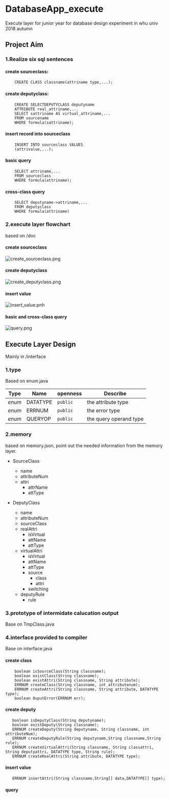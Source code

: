 # DatabaseApp_execute
Execute layer for junior year for database design experiment in whu univ 2018 autumn

## Project Aim
 ### 1.Realize six sql sentences
   #### create sourceclass:
   
        CREATE CLASS classname(attriname type,...);
        
   #### create deputyclass:
   
        CREATE SELECTDEPUTYCLASS deputyname
        ATTRIBUTE real_attriname,...
        SELECT sattriname AS virtual_attriname,...
        FROM sourcename
        WHERE formula(sattriname);
        
   #### insert record into sourceclass
   
        INSERT INTO sourceclass VALUES
        (attrivalue,...);
        
   #### basic query 
   
        SELECT attriname,... 
        FROM sourceclass
        WHERE formula(attriname);
        
   #### cross-class query
   
        SELECT deputyname->attriname,...
        FROM deputyclass
        WHERE formula(attriname)  
         
 ### 2.execute layer flowchart
 
   based on /doc
   #### create sourceclass
   
   ![create_sourceclass.png](/img/create_sourceclass.png "create_class")
   
   #### create deputyclass
   
   ![create_deputyclass.png](/img/create_deputyclass.png "create_class")
       
   #### insert value
   
   ![insert_value.pnh](/img/insert_value.png "insert_value")


   #### basic and cross-class query
   
   ![query.png](/img/query_flowchart.png "query")
   
## Execute Layer Design
   Mainly in /interface
   ### 1.type
   Based on enum.java
   
   | Type | Name | openness | Describe |
   | --- | --- | --- | --- |
   | *enum* | DATATYPE | `public` | the attribute type |
   | *enum* | ERRNUM | `public` |  the error type |
   | *enum* | QUERYOP | `public` | the query operand type |
   
   ### 2.memory
   based on memory.json, point out the needed information from the memory layer.
   
   * SourceClass
     * name
     * attributeNum
     * attri
       * attrName
       * attType
     
   * DeputyClass 
     * name
     * attributeNum
     * sourceClass
     * realAttri 
       * isVirtual
       * attName
       * attType
     * virtualAttri 
       * isVirtual
       * attName
       * attType
       * source
         * class
         * attri
       * switching
     * deputyRule 
       * rule
      
   ### 3.prototype of intermidate calucation output
   Base on TmpClass.java
   
   ### 4.interface provided to compiler
   Base on interface.java
   #### create class
  
        boolean isSourceClass(String classname);
        boolean existClass(String classname);
        boolean existAttri(String classname, String attribute);    
        ERRNUM createClass(String classname, int attributenum);    
        ERRNUM createAttri(String classname, String attribute, DATATYPE type);    
        boolean OuputError(ERRNUM err);
        
   #### create deputy
      
       boolean isDeputyClass(String deputyname);
       boolean existDeputy(String classname);
       ERRNUM createDeputy(String deputyname, String classname, int attributeNum);
       ERRNUM createDeputyRule(String deputyname,String classname,String rule);
       ERRNUM createVirtualAttri(String classname, String classattri, String deputyattri, DATATYPE type, String rule);
       ERRNUM createRealAttri(String attribute, DATATYPE type);
       
   #### insert value
      
       ERRNUM insertAttri(String classname,String[] data,DATATYPE[] type);
       
   #### query
   
   
   
